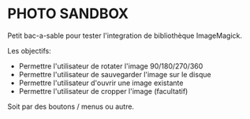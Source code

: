 # PHOTO SANDBOX

Petit bac-a-sable pour tester l'integration de bibliothèque ImageMagick.

Les objectifs:

- Permettre l'utilisateur de rotater l'image 90/180/270/360
- Permettre l'utilisateur de sauvegarder l'image sur le disque
- Permettre l'utilisateur d'ouvrir une image existante
- Permettre l'utilisateur de cropper l'image (facultatif)

Soit par des boutons / menus ou autre.
